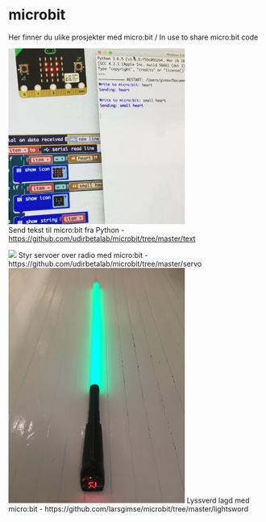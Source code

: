 # microbit

Her finner du ulike prosjekter med micro:bit / In use to share micro:bit code<br>


<img src="https://github.com/udirbetalab/microbit/blob/master/text/text_to_microbit.png" width=350><br>
Send tekst til micro:bit fra Python - https://github.com/udirbetalab/microbit/tree/master/text

<img src="https://raw.githubusercontent.com/udirbetalab/microbit/master/servo/3_servo_microbit.png width=350">
Styr servoer over radio med micro:bit - https://github.com/udirbetalab/microbit/tree/master/servo

<img src="https://github.com/udirbetalab/microbit/blob/master/lightsword_microbit.JPG" width=350>
Lyssverd lagd med micro:bit - https://github.com/larsgimse/microbit/tree/master/lightsword
